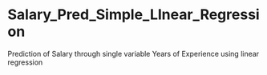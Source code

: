 # Salary_Pred_Simple_LInear_Regression
Prediction of Salary through single variable Years of Experience using linear regression
